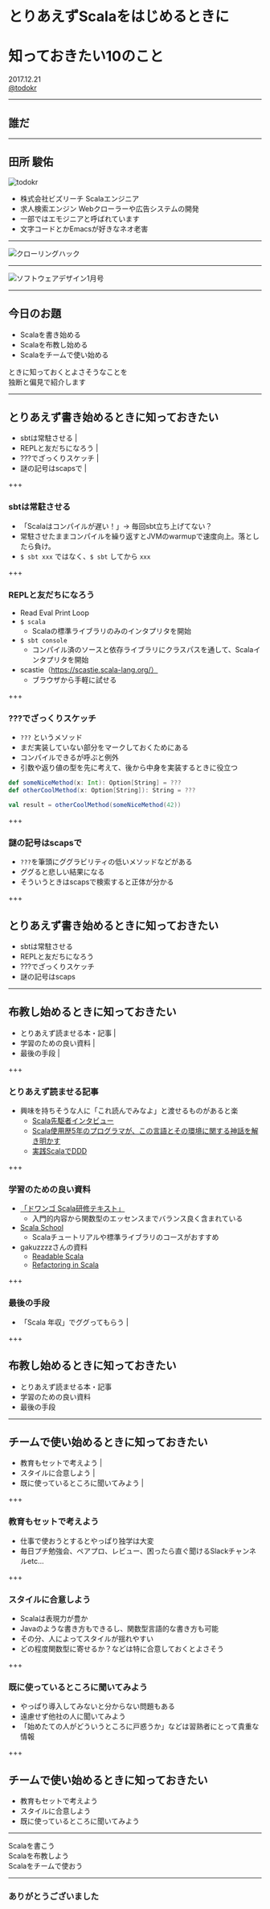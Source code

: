 # とりあえずScalaをはじめるときに
# 知っておきたい10のこと


2017.12.21  
[@todokr](https://twitter.com/todokr)


---


## 誰だ


---


## 田所 駿佑

![todokr](./t.jpg)

- 株式会社ビズリーチ Scalaエンジニア
- 求人検索エンジン Webクローラーや広告システムの開発
- 一部ではエモジニアと呼ばれています
- 文字コードとかEmacsが好きなネオ老害


---

![クローリングハック](./crawling-hack.jpg)

---

![ソフトウェアデザイン1月号](./sd.jpg)

---

## 今日のお題

- Scalaを書き始める
- Scalaを布教し始める
- Scalaをチームで使い始める

ときに知っておくとよさそうなことを  
独断と偏見で紹介します

---

## とりあえず書き始めるときに知っておきたい

- sbtは常駐させる |
- REPLと友だちになろう |
- ???でざっくりスケッチ |
- 謎の記号はscapsで |

+++

### sbtは常駐させる
- 「Scalaはコンパイルが遅い！」→ 毎回sbt立ち上げてない？
- 常駐させたままコンパイルを繰り返すとJVMのwarmupで速度向上。落としたら負け。
- `$ sbt xxx` ではなく、`$ sbt` してから `xxx`

+++

### REPLと友だちになろう

- Read Eval Print Loop
- `$ scala`
  - Scalaの標準ライブラリのみのインタプリタを開始
- `$ sbt console`
  - コンパイル済のソースと依存ライブラリにクラスパスを通して、Scalaインタプリタを開始
- scastie（https://scastie.scala-lang.org/）
  - ブラウザから手軽に試せる

+++

### ???でざっくりスケッチ

- `???` というメソッド
- まだ実装していない部分をマークしておくためにある
- コンパイルできるが呼ぶと例外
- 引数や返り値の型を先に考えて、後から中身を実装するときに役立つ

```scala
def someNiceMethod(x: Int): Option[String] = ???
def otherCoolMethod(x: Option[String]): String = ???

val result = otherCoolMethod(someNiceMethod(42))
```

+++
 
### 謎の記号はscapsで

- `???`を筆頭にググラビリティの低いメソッドなどがある
- ググると悲しい結果になる
- そういうときはscapsで検索すると正体が分かる

+++

## とりあえず書き始めるときに知っておきたい

- sbtは常駐させる
- REPLと友だちになろう
- ???でざっくりスケッチ
- 謎の記号はscaps

---

## 布教し始めるときに知っておきたい

- とりあえず読ませる本・記事 |
- 学習のための良い資料 |
- 最後の手段 |

+++

### とりあえず読ませる記事

- 興味を持ちそうな人に「これ読んでみなよ」と渡せるものがあると楽
  - [Scala先駆者インタビュー](https://www.atware.co.jp/search?q=Scala%E5%85%88%E9%A7%86%E8%80%85%E3%82%A4%E3%83%B3%E3%82%BF%E3%83%93%E3%83%A5%E3%83%BC&f_collectionId=546d8fc4e4b06f0363347eaa)
  - [Scala使用歴5年のプログラマが、この言語とその環境に関する神話を解き明かす](http://postd.cc/5-years-of-scala-and-counting-debunking-some-myths-about-the-language-and-its-environment/)
  - [実践ScalaでDDD](https://speakerdeck.com/crossroad0201/scala-on-ddd)
 
+++

### 学習のための良い資料
 
- [「ドワンゴ Scala研修テキスト」](http://dwango.github.io/scala_text/)
  - 入門的内容から関数型のエッセンスまでバランス良く含まれている
- [Scala School](https://www.scala-exercises.org/)
  - Scalaチュートリアルや標準ライブラリのコースがおすすめ
 - gakuzzzzさんの資料
   - [Readable Scala](http://gakuzzzz.github.io/slides/readable_scala)
   - [Refactoring in Scala](http://gakuzzzz.github.io/slides/refactoring_in_scala)

+++

### 最後の手段

- 「Scala 年収」でググってもらう |

+++

## 布教し始めるときに知っておきたい

- とりあえず読ませる本・記事
- 学習のための良い資料
- 最後の手段

---

## チームで使い始めるときに知っておきたい

- 教育もセットで考えよう |
- スタイルに合意しよう |
- 既に使っているところに聞いてみよう |

+++

### 教育もセットで考えよう
- 仕事で使おうとするとやっぱり独学は大変
- 毎日プチ勉強会、ペアプロ、レビュー、困ったら直ぐ聞けるSlackチャンネルetc...
 
+++

### スタイルに合意しよう

- Scalaは表現力が豊か
- Javaのような書き方もできるし、関数型言語的な書き方も可能
- その分、人によってスタイルが揺れやすい
- どの程度関数型に寄せるか？などは特に合意しておくとよさそう

+++

### 既に使っているところに聞いてみよう

- やっぱり導入してみないと分からない問題もある
- 遠慮せず他社の人に聞いてみよう
- 「始めたての人がどういうところに戸惑うか」などは習熟者にとって貴重な情報

+++

## チームで使い始めるときに知っておきたい

- 教育もセットで考えよう
- スタイルに合意しよう
- 既に使っているところに聞いてみよう

---

Scalaを書こう  
Scalaを布教しよう  
Scalaをチームで使おう

---

### ありがとうございました
